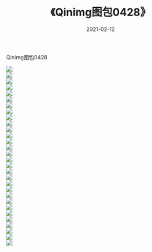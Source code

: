 ﻿---
layout: post
title:  《Qinimg图包0428》
date:   2021-02-12
img: http://imgx.orgx.ga/Qinimg图包/Qinimg图包0428/000.jpg
categories: [美女, 清纯, 唯美]
---

Qinimg图包0428

 ![](http://imgx.orgx.ga/Qinimg图包/Qinimg图包0428/001.jpg) <br>![](http://imgx.orgx.ga/Qinimg图包/Qinimg图包0428/002.jpg) <br>![](http://imgx.orgx.ga/Qinimg图包/Qinimg图包0428/003.jpg) <br>![](http://imgx.orgx.ga/Qinimg图包/Qinimg图包0428/004.jpg) <br>![](http://imgx.orgx.ga/Qinimg图包/Qinimg图包0428/005.jpg) <br>![](http://imgx.orgx.ga/Qinimg图包/Qinimg图包0428/006.jpg) <br>![](http://imgx.orgx.ga/Qinimg图包/Qinimg图包0428/007.jpg) <br>![](http://imgx.orgx.ga/Qinimg图包/Qinimg图包0428/008.jpg) <br>![](http://imgx.orgx.ga/Qinimg图包/Qinimg图包0428/009.jpg) <br>![](http://imgx.orgx.ga/Qinimg图包/Qinimg图包0428/010.jpg) <br>![](http://imgx.orgx.ga/Qinimg图包/Qinimg图包0428/011.jpg) <br>![](http://imgx.orgx.ga/Qinimg图包/Qinimg图包0428/012.jpg) <br>![](http://imgx.orgx.ga/Qinimg图包/Qinimg图包0428/013.jpg) <br>![](http://imgx.orgx.ga/Qinimg图包/Qinimg图包0428/014.jpg) <br>![](http://imgx.orgx.ga/Qinimg图包/Qinimg图包0428/015.jpg) <br>![](http://imgx.orgx.ga/Qinimg图包/Qinimg图包0428/016.jpg) <br>![](http://imgx.orgx.ga/Qinimg图包/Qinimg图包0428/017.jpg) <br>![](http://imgx.orgx.ga/Qinimg图包/Qinimg图包0428/018.jpg) <br>![](http://imgx.orgx.ga/Qinimg图包/Qinimg图包0428/019.jpg) <br>![](http://imgx.orgx.ga/Qinimg图包/Qinimg图包0428/020.jpg) <br>![](http://imgx.orgx.ga/Qinimg图包/Qinimg图包0428/021.jpg) <br>![](http://imgx.orgx.ga/Qinimg图包/Qinimg图包0428/022.jpg) <br>![](http://imgx.orgx.ga/Qinimg图包/Qinimg图包0428/023.jpg) <br>![](http://imgx.orgx.ga/Qinimg图包/Qinimg图包0428/024.jpg) <br>![](http://imgx.orgx.ga/Qinimg图包/Qinimg图包0428/025.jpg) <br>![](http://imgx.orgx.ga/Qinimg图包/Qinimg图包0428/026.jpg) <br>![](http://imgx.orgx.ga/Qinimg图包/Qinimg图包0428/027.jpg) <br>![](http://imgx.orgx.ga/Qinimg图包/Qinimg图包0428/028.jpg) <br>![](http://imgx.orgx.ga/Qinimg图包/Qinimg图包0428/029.jpg) <br>![](http://imgx.orgx.ga/Qinimg图包/Qinimg图包0428/030.jpg) <br>
